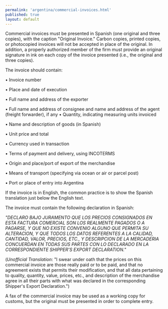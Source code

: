 ```yaml
---
permalink: 'argentina/commercial-invoices.html'
published: true
layout: default
---
```

Commercial invoices must be presented in Spanish (one original and three copies), with the caption "Original Invoice." Carbon copies, printed copies, or photocopied invoices will not be accepted in place of the original. In addition, a properly authorized member of the firm must provide an original signature in ink on each copy of the invoice presented (i.e., the original and three copies).

The invoice should contain:

•	Invoice number

•	Place and date of execution

•	Full name and address of the exporter

•	Full name and address of consignee and name and address of the agent (freight forwarder), if any
•	Quantity, indicating measuring units invoiced

•	Name and description of goods (in Spanish)

•	Unit price and total

•	Currency used in transaction

•	Terms of payment and delivery, using INCOTERMS

•	Origin and place/port of export of the merchandise

•	Means of transport (specifying via ocean or air or parcel post)

•	Port or place of entry into Argentina

If the invoice is in English, the common practice is to show the Spanish translation just below the English text.

The invoice must contain the following declaration in Spanish:

_"DECLARO BAJO JURAMENTO QUE LOS PRECIOS CONSIGNADOS EN ESTA FACTURA COMERCIAL SON LOS REALMENTE PAGADOS O A PAGARSE, Y QUE NO EXISTE CONVENIO ALGUNO QUE PERMITA SU ALTERACION, Y QUE TODOS LOS DATOS REFERENTES A LA CALIDAD, CANTIDAD, VALOR, PRECIOS, ETC., Y DESCRIPCION DE LA MERCADERIA CONCUERDAN EN TODAS SUS PARTES CON LO DECLARADO EN LA CORRESPONDIENTE SHIPPER'S EXPORT DECLARATION."_
 
(_Unofficial Translation_: "I swear under oath that the prices on this commercial invoice are those really paid or to be paid, and that no agreement exists that permits their modification, and that all data pertaining to quality, quantity, value, prices, etc., and description of the merchandise agree in all their parts with what was declared in the corresponding Shipper's Export Declaration.")

A fax of the commercial invoice may be used as a working copy for customs, but the original must be presented in order to complete entry.
